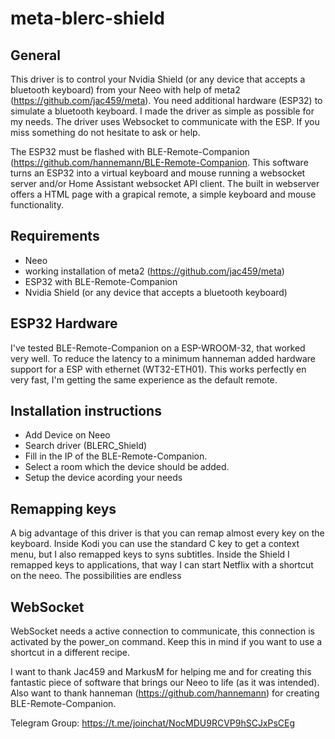 # meta-blerc-shield

## General
This driver is to control your Nvidia Shield (or any device that accepts a bluetooth keyboard) from your Neeo with help of meta2 (https://github.com/jac459/meta). You need additional hardware (ESP32) to simulate a bluetooth keyboard. I made the driver as simple as possible for my needs. The driver uses Websocket to communicate with the ESP. If you miss something do not hesitate to ask or help.

The ESP32 must be flashed with BLE-Remote-Companion (https://github.com/hannemann/BLE-Remote-Companion. This software turns an ESP32 into a virtual keyboard and mouse running a websocket server and/or Home Assistant websocket API client. The built in webserver offers a HTML page with a grapical remote, a simple keyboard and mouse functionality.


## Requirements
- Neeo
- working installation of meta2 (https://github.com/jac459/meta)
- ESP32 with BLE-Remote-Companion
- Nvidia Shield (or any device that accepts a bluetooth keyboard)


## ESP32 Hardware
I've tested BLE-Remote-Companion on a ESP-WROOM-32, that worked very well. To reduce the latency to a minimum hanneman added hardware support for a ESP with ethernet (WT32-ETH01). This works perfectly en very fast, I'm getting the same experience as the default remote.


## Installation instructions
- Add Device on Neeo
- Search driver (BLERC_Shield)
- Fill in the IP of the BLE-Remote-Companion.
- Select a room which the device should be added.
- Setup the device acording your needs


## Remapping keys
A big advantage of this driver is that you can remap almost every key on the keyboard. Inside Kodi you can use the standard C key to get a context menu, but I also remapped keys to syns subtitles. Inside the Shield I remapped keys to applications, that way I can start Netflix with a shortcut on the neeo. The possibilities are endless


## WebSocket
WebSocket needs a active connection to communicate, this connection is activated by the power_on command. Keep this in mind if you want to use a shortcut in a different recipe.


I want to thank Jac459 and MarkusM for helping me and for creating this fantastic piece of software that brings our Neeo to life (as it was intended).
Also want to thank hanneman (https://github.com/hannemann) for creating BLE-Remote-Companion.

Telegram Group: https://t.me/joinchat/NocMDU9RCVP9hSCJxPsCEg
